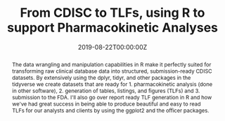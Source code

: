 ---
title: 'From CDISC to TLFs, using R to support Pharmacokinetic Analyses'
authors:
- Jessica Higgins
date: '2019-08-22T00:00:00Z'

# Schedule page publish date (NOT proceeding's date).
publishDate: '20001-01-01T00:00:00Z'

# proceeding type.
# Legend: 0 = Uncategorized; 1 = Talk, 2 = Keynote, 3 = Workshop
# To add more update publications_types.toml and en.yaml
publication_types: ['1']
publication_type_description: Talk

# proceeding name and optional abbreviated proceeding name.
publication: Presented at 2019 Conference
publication_short: Presented at 2019 Conference

abstract: The data wrangling and manipulation capabilities in R make it perfectly suited for transforming raw clinical database data into structured, submission-ready CDISC datasets. By extensively using the dplyr, tidyr, and other packages in the tidyverse we create datasets that are ready for 1. pharmacokinetic analysis (done in other software), 2. generation of tables, listings, and figures (TLFs) and 3. submission to the FDA. I'll also go over report ready TLF generation in R and how we've had great success in being able to produce beautiful and easy to read TLFs for our analysts and clients by using the ggplot2 and the officer packages.

tags:
- Rstudio
featured: false

links:
url_slides: ''
url_video: ''

---